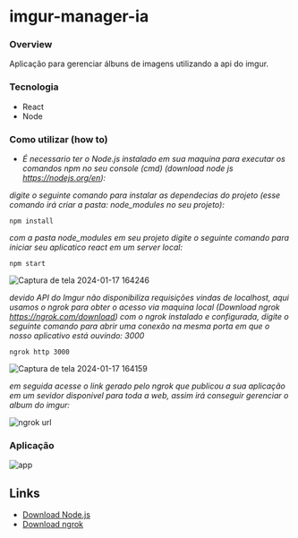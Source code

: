 # imgur-manager-ia

### Overview
Aplicação para gerenciar álbuns de imagens utilizando a api do imgur.

### Tecnologia
* React
* Node

### Como utilizar (how to)

* _É necessario ter o Node.js instalado em sua maquina para executar os comandos npm no seu console (cmd) (download node js https://nodejs.org/en):_ 

_digite o seguinte comando para instalar as dependecias do projeto (esse comando irá criar a pasta: node_modules no seu projeto):_
```
npm install
```
_com a pasta node_modules em seu projeto digite o seguinte comando para iniciar seu aplicatico react em um server local:_
```
npm start
```
![Captura de tela 2024-01-17 164246](https://github.com/perseul/imgur-manager-ia/assets/53841377/15bd8b77-8768-4e65-bfb5-8660d59e693c)

_devido API do Imgur não disponibiliza requisições vindas de localhost, aqui usamos o ngrok para obter o acesso via maquina local (Download ngrok https://ngrok.com/download)_
_com o ngrok instalado e configurada, digite o seguinte comando para abrir uma conexão na mesma porta em que o nosso aplicativo está ouvindo: 3000_

```
ngrok http 3000
```
![Captura de tela 2024-01-17 164159](https://github.com/perseul/imgur-manager-ia/assets/53841377/29723478-e1b9-464e-8c49-967681910fd8)

_em seguida acesse o link gerado pelo ngrok que publicou a sua aplicação em um sevidor disponivel para toda a web, assim irá conseguir gerenciar o album do imgur:_

![ngrok url](https://github.com/perseul/imgur-manager-ia/assets/53841377/5f4b4373-fbdd-4c3b-bbbc-680c58971844)

### Aplicação
![app](https://github.com/perseul/imgur-manager-ia/assets/53841377/f7f166c4-c8d2-404d-b4a8-e89a6dedddb3)


## Links
* [Download Node.js](https://nodejs.org/en)
* [Download ngrok](https://ngrok.com/download)

